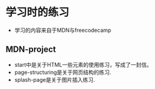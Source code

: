 # 学习时的练习

- 学习的内容来自于MDN与freecodecamp

## MDN-project
- start中是关于HTML一些元素的使用练习，写成了一封信。
- page-structuring是关于网页结构的练习.
- splash-page是关于图片插入练习.
